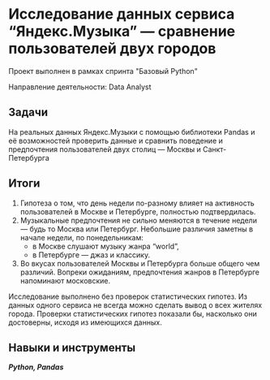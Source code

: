 ﻿# Исследование данных сервиса “Яндекс.Музыка” — сравнение пользователей двух городов

Проект выполнен в рамках спринта "Базовый Python"


Направление деятельности: Data Analyst

## Задачи
На реальных данных Яндекс.Музыки c помощью библиотеки Pandas и её возможностей проверить данные и сравнить поведение и предпочтения пользователей двух столиц — Москвы и Санкт-Петербурга

## Итоги
1. Гипотеза о том, что день недели по-разному влияет на активность пользователей в Москве и Петербурге, полностью подтвердилась.
2. Музыкальные предпочтения не сильно меняются в течение недели — будь то Москва или Петербург. Небольшие различия заметны в начале недели, по понедельникам:
   - в Москве слушают музыку жанра “world”,
   - в Петербурге — джаз и классику.
3. Во вкусах пользователей Москвы и Петербурга больше общего чем различий. Вопреки ожиданиям, предпочтения жанров в Петербурге напоминают московские.

Исследование выполнено без проверок статистических гипотез. Из данных одного сервиса не всегда можно сделать вывод о всех жителях города. Проверки статистических гипотез показали бы, насколько они достоверны, исходя из имеющихся данных.

## Навыки и инструменты
***Python, Pandas***
